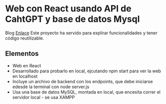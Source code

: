 # Web con React usando API de CahtGPT y base de datos Mysql

Blog [Enlace](https://likonet.es)
Este proyecto ha servido para explirar funcionalidades y tener código reutilizable.

## Elementos

- Web en React
- Desarrollado para probarlo en local, ejcutando npm start para ver la web en localhost
- Incluye un archivo de backend con los endpoints, que debe iniciarse edesde la terminal con node server.js
- Usa una base de datos MySQL, montada en local, que encesita correr el servidor local - se usa XAMPP
